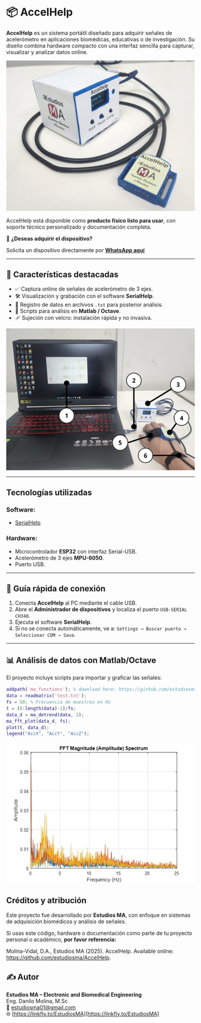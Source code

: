 # 📦 AccelHelp

**AccelHelp** es un sistema portátil diseñado para adquirir señales de acelerómetro en aplicaciones biomédicas, educativas o de investigación. Su diseño combina hardware compacto con una interfaz sencilla para capturar, visualizar y analizar datos online.

![Product](img/Product.png)

AccelHelp está disponible como **producto físico listo para usar**, con soporte técnico personalizado y documentación completa.

📲 **¿Deseas adquirir el dispositivo?**  

Solicita un dispositivo directamente por [**WhatsApp aquí**](https://wa.me/593979287659?text=Hola%21+Deseo+adquirir+el+dispositivo+%2AAccelHelp)

---

## 🚀 Características destacadas

- ✅ Captura online de señales de acelerómetro de 3 ejes.
- 🛠️ Visualización y grabación con el software **SerialHelp**.
- 💾 Registro de datos en archivos `.txt` para posterior análisis.
- 🧪 Scripts para análisis en **Matlab / Octave**.
- 🩹 Sujeción con velcro: instalación rápida y no invasiva.

![System](img/System.png)

---

## Tecnologías utilizadas

### Software:
- [SerialHelp](https://github.com/estudiosma/serialhelp)

### Hardware:
- Microcontrolador **ESP32** con interfaz Serial-USB.
- Acelerómetro de 3 ejes **MPU-6050**.
- Puerto USB.

---

## 🔌 Guía rápida de conexión

1. Conecta **AccelHelp** al PC mediante el cable USB.
2. Abre el **Administrador de dispositivos** y localiza el puerto `USB-SERIAL CH340`.
3. Ejecuta el software **SerialHelp**.
4. Si no se conecta automáticamente, ve a:
   `Settings → Buscar puerto → Seleccionar COM → Save`.

---

## 📊 Análisis de datos con Matlab/Octave

El proyecto incluye scripts para importar y graficar las señales:

```matlab
addpath('ma_functions'); % download here: https://github.com/estudiosma/matlab
data = readmatrix('test.txt');
fs = 50; % Frecuencia de muestreo en Hz
t = (0:length(data)-1)/fs;
data_d = ma_detrend(data, 1);
ma_fft_plot(data_d, fs);
plot(t, data_d);
legend("AccX", "AccY", "AccZ");
```
![System](img/fft.jpg)



## Créditos y atribución

Este proyecto fue desarrollado por **Estudios MA**, con enfoque en sistemas de adquisición biomédicos y análisis de señales.

Si usas este código, hardware o documentación como parte de tu proyecto personal o académico, **por favor referencia:**

Molina-Vidal, D.A., Estudios MA (2025). AccelHelp. Available online: https://github.com/estudiosma/AccelHelp.

## ✍️ Autor

**Estudios MA – Electronic and Biomedical Engineering**  
Eng. Danilo Molina, M.Sc  
📧 estudiosma01@gmail.com  
🌐 [https://linkfly.to/EstudiosMA](https://linkfly.to/EstudiosMA)